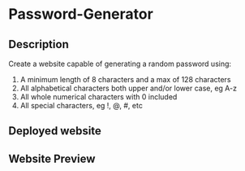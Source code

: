 # Password-Generator

## Description
Create a website capable of generating a random password using:
1. A minimum length of 8 characters and a max of 128 characters
2. All alphabetical characters both upper and/or lower case, eg A-z
3. All whole numerical characters with 0 included
4. All special characters, eg !, @, #, etc

## Deployed website


## Website Preview
